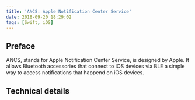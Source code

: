 ```yaml
---
title: 'ANCS: Apple Notification Center Service'
date: 2018-09-20 18:29:02
tags: [Swift, iOS]
---
```

## Preface
ANCS, stands for Apple Notification Center Service, is designed by Apple. It allows Bluetooth accessories that connect to iOS devices via BLE a simple way to access notifications that happend on iOS devices.
<!-- more --> 
## Technical details

